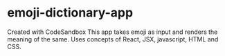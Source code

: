 # emoji-dictionary-app
Created with CodeSandbox
This app takes emoji as input and renders the meaning of the same.
Uses concepts of React, JSX, javascript, HTML and CSS.


